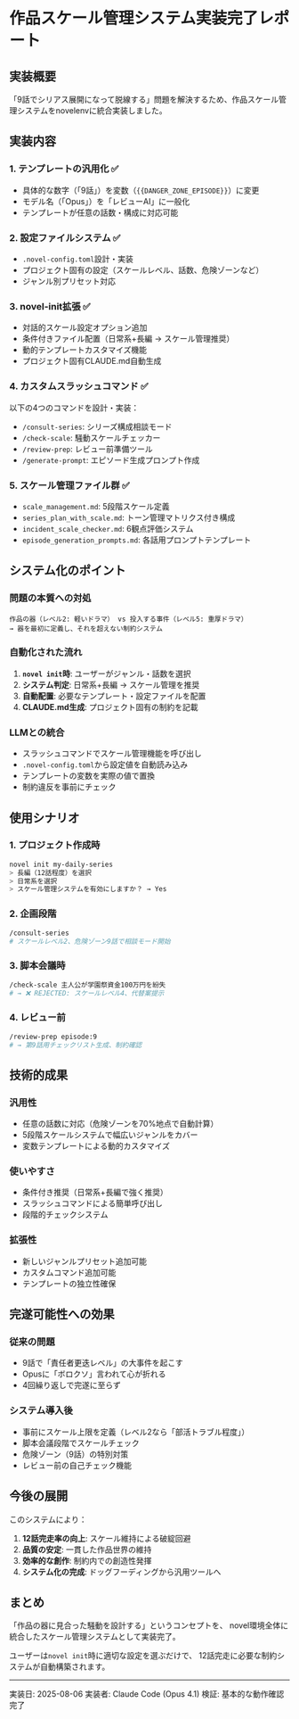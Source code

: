 # 作品スケール管理システム実装完了レポート

## 実装概要

「9話でシリアス展開になって脱線する」問題を解決するため、作品スケール管理システムをnovelenvに統合実装しました。

## 実装内容

### 1. テンプレートの汎用化 ✅

- 具体的な数字（「9話」）を変数（`{{DANGER_ZONE_EPISODE}}`）に変更
- モデル名（「Opus」）を「レビューAI」に一般化
- テンプレートが任意の話数・構成に対応可能

### 2. 設定ファイルシステム ✅

- `.novel-config.toml`設計・実装
- プロジェクト固有の設定（スケールレベル、話数、危険ゾーンなど）
- ジャンル別プリセット対応

### 3. novel-init拡張 ✅

- 対話的スケール設定オプション追加
- 条件付きファイル配置（日常系+長編 → スケール管理推奨）
- 動的テンプレートカスタマイズ機能
- プロジェクト固有CLAUDE.md自動生成

### 4. カスタムスラッシュコマンド ✅

以下の4つのコマンドを設計・実装：

- `/consult-series`: シリーズ構成相談モード
- `/check-scale`: 騒動スケールチェッカー
- `/review-prep`: レビュー前準備ツール
- `/generate-prompt`: エピソード生成プロンプト作成

### 5. スケール管理ファイル群 ✅

- `scale_management.md`: 5段階スケール定義
- `series_plan_with_scale.md`: トーン管理マトリクス付き構成
- `incident_scale_checker.md`: 6観点評価システム
- `episode_generation_prompts.md`: 各話用プロンプトテンプレート

## システム化のポイント

### 問題の本質への対処

```
作品の器（レベル2: 軽いドラマ） vs 投入する事件（レベル5: 重厚ドラマ）
→ 器を最初に定義し、それを超えない制約システム
```

### 自動化された流れ

1. **`novel init`時**: ユーザーがジャンル・話数を選択
2. **システム判定**: 日常系+長編 → スケール管理を推奨
3. **自動配置**: 必要なテンプレート・設定ファイルを配置
4. **CLAUDE.md生成**: プロジェクト固有の制約を記載

### LLMとの統合

- スラッシュコマンドでスケール管理機能を呼び出し
- `.novel-config.toml`から設定値を自動読み込み
- テンプレートの変数を実際の値で置換
- 制約違反を事前にチェック

## 使用シナリオ

### 1. プロジェクト作成時

```bash
novel init my-daily-series
> 長編（12話程度）を選択
> 日常系を選択
> スケール管理システムを有効にしますか？ → Yes
```

### 2. 企画段階

```bash
/consult-series
# スケールレベル2、危険ゾーン9話で相談モード開始
```

### 3. 脚本会議時

```bash
/check-scale 主人公が学園祭資金100万円を紛失
# → ❌ REJECTED: スケールレベル4、代替案提示
```

### 4. レビュー前

```bash
/review-prep episode:9
# → 第9話用チェックリスト生成、制約確認
```

## 技術的成果

### 汎用性

- 任意の話数に対応（危険ゾーンを70%地点で自動計算）
- 5段階スケールシステムで幅広いジャンルをカバー
- 変数テンプレートによる動的カスタマイズ

### 使いやすさ

- 条件付き推奨（日常系+長編で強く推奨）
- スラッシュコマンドによる簡単呼び出し
- 段階的チェックシステム

### 拡張性

- 新しいジャンルプリセット追加可能
- カスタムコマンド追加可能
- テンプレートの独立性確保

## 完遂可能性への効果

### 従来の問題

- 9話で「責任者更迭レベル」の大事件を起こす
- Opusに「ボロクソ」言われて心が折れる
- 4回繰り返しで完遂に至らず

### システム導入後

- 事前にスケール上限を定義（レベル2なら「部活トラブル程度」）
- 脚本会議段階でスケールチェック
- 危険ゾーン（9話）の特別対策
- レビュー前の自己チェック機能

## 今後の展開

このシステムにより：

1. **12話完走率の向上**: スケール維持による破綻回避
2. **品質の安定**: 一貫した作品世界の維持
3. **効率的な創作**: 制約内での創造性発揮
4. **システム化の完成**: ドッグフーディングから汎用ツールへ

## まとめ

「作品の器に見合った騒動を設計する」というコンセプトを、
novel環境全体に統合したスケール管理システムとして実装完了。

ユーザーは`novel init`時に適切な設定を選ぶだけで、
12話完走に必要な制約システムが自動構築されます。

---
実装日: 2025-08-06
実装者: Claude Code (Opus 4.1)
検証: 基本的な動作確認完了